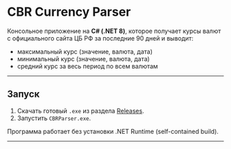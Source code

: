 # CBR Currency Parser

Консольное приложение на **C# (.NET 8)**, которое получает курсы валют с официального сайта ЦБ РФ за последние 90 дней и выводит:

-  максимальный курс (значение, валюта, дата)
-  минимальный курс (значение, валюта, дата)
-  средний курс за весь период по всем валютам

---

##  Запуск

1. Скачать готовый `.exe` из раздела [Releases](https://github.com/tyumkaya/CBRParser/blob/main/CBRParser/bin/Release/net8.0/win-x64/publish/CBRParser.exe).
2. Запустить `CBRParser.exe`.

 Программа работает без установки .NET Runtime (self-contained build).

---
